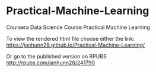 # Practical-Machine-Learning
Coursera Data Science Course Practical Machine Learning

To view the rendered html file choose either the link:
   https://janhunn28.github.io/Practical-Machine-Learning/

Or go to the published version on RPUBS
   http://rpubs.com/janhunn28/241790


   
